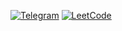 
 [<img alt="Telegram" src="https://img.shields.io/badge/@kamolovd-2CA5E0?style=flat&logo=telegram&logoColor=white" />](https://t.me/kamolovd) 
 [<img alt="LeetCode" src="https://img.shields.io/badge/@kamolovd-2CA5E0?style=flat&logo=leetcode&logoColor=white" />](https://leetcode.com/u/kamolovd/) 


